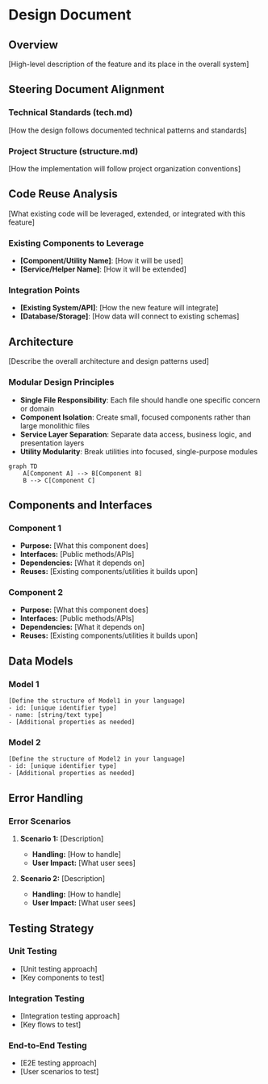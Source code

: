 # Design Document

## Overview

[High-level description of the feature and its place in the overall system]

## Steering Document Alignment

### Technical Standards (tech.md)
[How the design follows documented technical patterns and standards]

### Project Structure (structure.md)
[How the implementation will follow project organization conventions]

## Code Reuse Analysis
[What existing code will be leveraged, extended, or integrated with this feature]

### Existing Components to Leverage
- **[Component/Utility Name]**: [How it will be used]
- **[Service/Helper Name]**: [How it will be extended]

### Integration Points
- **[Existing System/API]**: [How the new feature will integrate]
- **[Database/Storage]**: [How data will connect to existing schemas]

## Architecture

[Describe the overall architecture and design patterns used]

### Modular Design Principles
- **Single File Responsibility**: Each file should handle one specific concern or domain
- **Component Isolation**: Create small, focused components rather than large monolithic files
- **Service Layer Separation**: Separate data access, business logic, and presentation layers
- **Utility Modularity**: Break utilities into focused, single-purpose modules

```mermaid
graph TD
    A[Component A] --> B[Component B]
    B --> C[Component C]
```

## Components and Interfaces

### Component 1
- **Purpose:** [What this component does]
- **Interfaces:** [Public methods/APIs]
- **Dependencies:** [What it depends on]
- **Reuses:** [Existing components/utilities it builds upon]

### Component 2
- **Purpose:** [What this component does]
- **Interfaces:** [Public methods/APIs]
- **Dependencies:** [What it depends on]
- **Reuses:** [Existing components/utilities it builds upon]

## Data Models

### Model 1
```
[Define the structure of Model1 in your language]
- id: [unique identifier type]
- name: [string/text type]
- [Additional properties as needed]
```

### Model 2
```
[Define the structure of Model2 in your language]
- id: [unique identifier type]
- [Additional properties as needed]
```

## Error Handling

### Error Scenarios
1. **Scenario 1:** [Description]
   - **Handling:** [How to handle]
   - **User Impact:** [What user sees]

2. **Scenario 2:** [Description]
   - **Handling:** [How to handle]
   - **User Impact:** [What user sees]

## Testing Strategy

### Unit Testing
- [Unit testing approach]
- [Key components to test]

### Integration Testing
- [Integration testing approach]
- [Key flows to test]

### End-to-End Testing
- [E2E testing approach]
- [User scenarios to test]
